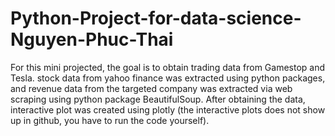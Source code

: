 # Python-Project-for-data-science-Nguyen-Phuc-Thai

For this mini projected, the goal is to obtain trading data from Gamestop and Tesla. stock data from yahoo finance was extracted using python packages, and revenue data from the targeted company was extracted via web scraping using python package BeautifulSoup. After obtaining the data, interactive plot was created using plotly (the interactive plots does not show up in github, you have to run the code yourself).
